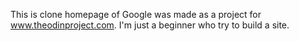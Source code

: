 This is clone homepage of Google was made as a project for www.theodinproject.com. I'm just a beginner who try to build a site.